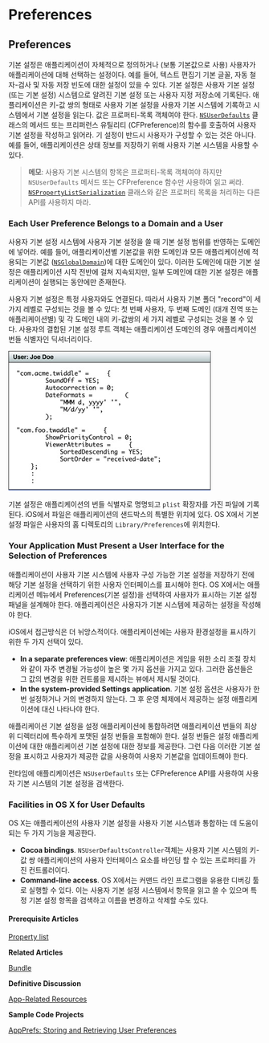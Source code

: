 # Preferences

## Preferences

기본 설정은 애플리케이션이 자체적으로 정의하거나 \(보통 기본값으로 사용\) 사용자가 애플리케이션에 대해 선택하는 설정이다. 예를 들어, 텍스트 편집기 기본 글꼴, 자동 철자-검사 및 자동 저장 빈도에 대한 설정이 있을 수 있다. 기본 설정은 사용자 기본 설정\(또는 기본 설정\) 시스템으로 알려진 기본 설정 또는 사용자 지정 저장소에 기록된다. 애플리케이션은 키-값 쌍의 형태로 사용자 기본 설정을 사용자 기본 시스템에 기록하고 시스템에서 기본 설정을 읽는다. 값은 프로퍼티-목록 객체여야 한다. [`NSUserDefaults`](https://developer.apple.com/library/archive/documentation/LegacyTechnologies/WebObjects/WebObjects_3.5/Reference/Frameworks/ObjC/Foundation/Classes/NSUserDefaults/Description.html#//apple_ref/occ/cl/NSUserDefaults) 클래스의 메서드 또는 프리퍼런스 유틸리티 \(CFPreference\)의 함수를 호출하여 사용자 기본 설정을 작성하고 읽어라. 기 설정이 반드시 사용자가 구성할 수 있는 것은 아니다. 예를 들어, 애플리케이션은 상태 정보를 저장하기 위해 사용자 기본 시스템을 사용할 수 있다.

> **메모**: 사용자 기본 시스템의 항목은 프로퍼티-목록 객체여야 하지만 `NSUserDefaults` 메서드 또는 CFPreference 함수만 사용하여 읽고 써라. [`NSPropertyListSerialization`](https://developer.apple.com/documentation/foundation/nspropertylistserialization) 클래스와 같은 프로퍼티 목록을 처리하는 다른 API를 사용하지 마라.

### Each User Preference Belongs to a Domain and a User

사용자 기본 설정 시스템에 사용자 기본 설정을 쓸 때 기본 설정 범위를 반영하는 도메인에 넣어라. 예를 들어, 애플리케이션별 기본값을 위한 도메인과 모든 애플리케이션에 적용되는 기본값 \([`NSGlobalDomain`](https://developer.apple.com/library/archive/documentation/LegacyTechnologies/WebObjects/WebObjects_3.5/Reference/Frameworks/ObjC/Foundation/TypesAndConstants/FoundationTypesConstants/Description.html#//apple_ref/c/data/NSGlobalDomain)\)에 대한 도메인이 있다. 이러한 도메인에 대한 기본 설정은 애플리케이션 시작 전반에 걸쳐 지속되지만, 일부 도메인에 대한 기본 설정은 애플리케이션이 실행되는 동안에만 존재한다.

사용자 기본 설정은 특정 사용자와도 연결된다. 따라서 사용자 기본 폴더 "record"이 세 가지 레벨로 구성되는 것을 볼 수 있다: 첫 번째 사용자, 두 번째 도메인 \(대개 전역 또는 애플리케이션별\) 및 각 도메인 내의 키-값쌍의 세 가지 레벨로 구성되는 것을 볼 수 있다. 사용자의 결합된 기본 설정 루트 객체는 애플리케이션 도메인의 경우 애플리케이션 번들 식별자인 딕셔너리이다.

![](../../.gitbook/assets/preference.jpg)

기본 설정은 애플리케이션의 번들 식별자로 명명되고 `plist` 확장자를 가진 파일에 기록된다. iOS에서 파일은 애플리케이션의 샌드박스의 특별한 위치에 있다. OS X에서 기본 설정 파일은 사용자의 홈 디렉토리의 `Library/Preferences`에 위치한다.

### Your Application Must Present a User Interface for the Selection of Preferences

애플리케이션이 사용자 기본 시스템에 사용자 구성 가능한 기본 설정을 저장하기 전에 해당 기본 설정을 선택하기 위한 사용자 인터페이스를 표시해야 한다. OS X에서는 애플리케이션 메뉴에서 Preferences\(기본 설정\)을 선택하여 사용자가 표시하는 기본 설정 패널을 설계해야 한다. 애플리케이션은 사용자가 기본 시스템에 제공하는 설정을 작성해야 한다.

iOS에서 접근방식은 더 뉘앙스적이다. 애플리케이션에는 사용자 환경설정을 표시하기 위한 두 가지 선택이 있다.

* **In a separate preferences view**: 애플리케이션은 게임을 위한 소리 조절 장치와 같이 자주 변경될 가능성이 높은 몇 가지 옵션을 가지고 있다. 그러한 옵션들은 그 값의 변경을 위한 컨트롤을 제시하는 뷰에서 제시될 것이다.
* **In the system-provided Settings application**. 기본 설정 옵션은 사용자가 한 번 설정하거나 거의 변경하지 않는다. 그 후 운영 체제에서 제공하는 설정 애플리케이션에 대신 나타나야 한다.

애플리케이션 기본 설정을 설정 애플리케이션에 통합하려면 애플리케이션 번들의 최상위 디렉터리에 특수하게 포맷된 설정 번들을 포함해야 한다. 설정 번들은 설정 애플리케이션에 대한 애플리케이션 기본 설정에 대한 정보를 제공한다. 그런 다음 이러한 기본 설정을 표시하고 사용자가 제공한 값을 사용하여 사용자 기본값을 업데이트해야 한다.

런타임에 애플리케이션은 `NSUserDefaults` 또는 CFPreference API를 사용하여 사용자 기본 시스템의 기본 설정을 검색한다.

### Facilities in OS X for User Defaults

OS X는 애플리케이션의 사용자 기본 설정을 사용자 기본 시스템과 통합하는 데 도움이 되는 두 가지 기능을 제공한다.

* **Cocoa bindings**. `NSUserDefaultsController`객체는 사용자 기본 시스템의 키-값 쌍 애플리케이션의 사용자 인터페이스 요소를 바인딩 할 수 있는 프로퍼티를 가진 컨트롤러이다.
* **Command-line access**. OS X에서는 커맨드 라인 프로그램을 유용한 디버깅 툴로 실행할 수 있다. 이는 사용자 기본 설정 시스템에서 항목을 읽고 쓸 수 있으며 특정 기본 설정 항목을 검색하고 이름을 변경하고 삭제할 수도 있다.

#### Prerequisite Articles

[Property list](https://developer.apple.com/library/archive/documentation/General/Conceptual/DevPedia-CocoaCore/PropertyList.html#//apple_ref/doc/uid/TP40008195-CH44)

**Related Articles**

[Bundle](https://developer.apple.com/library/archive/documentation/General/Conceptual/DevPedia-CocoaCore/Bundle.html#//apple_ref/doc/uid/TP40008195-CH4)

**Definitive Discussion**

[App-Related Resources](https://developer.apple.com/library/archive/documentation/iPhone/Conceptual/iPhoneOSProgrammingGuide/Inter-AppCommunication/Inter-AppCommunication.html#//apple_ref/doc/uid/TP40007072-CH6)

**Sample Code Projects**

[AppPrefs: Storing and Retrieving User Preferences](https://developer.apple.com/library/archive/samplecode/AppPrefs/Introduction/Intro.html#//apple_ref/doc/uid/DTS40007799)

